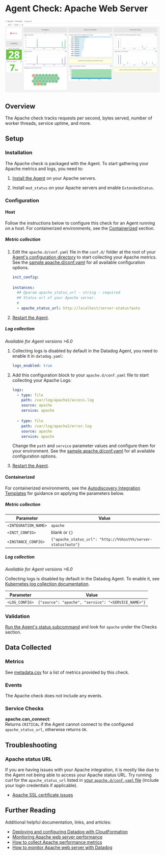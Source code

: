 # Agent Check: Apache Web Server

![Apache Dashboard][1]

## Overview

The Apache check tracks requests per second, bytes served, number of worker threads, service uptime, and more.

## Setup

### Installation

The Apache check is packaged with the Agent. To start gathering your Apache metrics and logs, you need to:

1. [Install the Agent][2] on your Apache servers.

2. Install `mod_status` on your Apache servers and enable `ExtendedStatus`.

### Configuration

#### Host

Follow the instructions below to configure this check for an Agent running on a host. For containerized environments, see the [Containerized](#containerized) section.

##### Metric collection

1. Edit the `apache.d/conf.yaml` file in the `conf.d/` folder at the root of your [Agent's configuration directory][3] to start collecting your Apache metrics. See the [sample apache.d/conf.yaml][4] for all available configuration options.

   ```yaml
   init_config:

   instances:
     ## @param apache_status_url - string - required
     ## Status url of your Apache server.
     #
     - apache_status_url: http://localhost/server-status?auto
   ```

2. [Restart the Agent][5].

##### Log collection

_Available for Agent versions >6.0_

1. Collecting logs is disabled by default in the Datadog Agent, you need to enable it in `datadog.yaml`:

   ```yaml
   logs_enabled: true
   ```

2. Add this configuration block to your `apache.d/conf.yaml` file to start collecting your Apache Logs:

   ```yaml
   logs:
     - type: file
       path: /var/log/apache2/access.log
       source: apache
       service: apache

     - type: file
       path: /var/log/apache2/error.log
       source: apache
       service: apache
   ```

    Change the `path` and `service` parameter values and configure them for your environment. See the [sample apache.d/conf.yaml][4] for all available configuration options.

3. [Restart the Agent][5].

#### Containerized

For containerized environments, see the [Autodiscovery Integration Templates][6] for guidance on applying the parameters below.

##### Metric collection

| Parameter            | Value                                                         |
| -------------------- | ------------------------------------------------------------- |
| `<INTEGRATION_NAME>` | `apache`                                                      |
| `<INIT_CONFIG>`      | blank or `{}`                                                 |
| `<INSTANCE_CONFIG>`  | `{"apache_status_url": "http://%%host%%/server-status?auto"}` |

##### Log collection

_Available for Agent versions >6.0_

Collecting logs is disabled by default in the Datadog Agent. To enable it, see [Kubernetes log collection documentation][7].

| Parameter      | Value                                               |
| -------------- | --------------------------------------------------- |
| `<LOG_CONFIG>` | `{"source": "apache", "service": "<SERVICE_NAME>"}` |

### Validation

[Run the Agent's status subcommand][8] and look for `apache` under the Checks section.

## Data Collected

### Metrics

See [metadata.csv][9] for a list of metrics provided by this check.

### Events

The Apache check does not include any events.

### Service Checks

**apache.can_connect**:<br>
Returns `CRITICAL` if the Agent cannot connect to the configured `apache_status_url`, otherwise returns `OK`.

## Troubleshooting

### Apache status URL

If you are having issues with your Apache integration, it is mostly like due to the Agent not being able to access your Apache status URL. Try running curl for the `apache_status_url` listed in [your `apache.d/conf.yaml` file][4] (include your login credentials if applicable).

- [Apache SSL certificate issues][10]

## Further Reading

Additional helpful documentation, links, and articles:

- [Deploying and configuring Datadog with CloudFormation][11]
- [Monitoring Apache web server performance][12]
- [How to collect Apache performance metrics][13]
- [How to monitor Apache web server with Datadog][14]

[1]: https://raw.githubusercontent.com/DataDog/integrations-core/master/apache/images/apache_dashboard.png
[2]: https://app.datadoghq.com/account/settings#agent
[3]: https://docs.datadoghq.com/agent/guide/agent-configuration-files/#agent-configuration-directory
[4]: https://github.com/DataDog/integrations-core/blob/master/apache/datadog_checks/apache/data/conf.yaml.example
[5]: https://docs.datadoghq.com/agent/guide/agent-commands/#start-stop-and-restart-the-agent
[6]: https://docs.datadoghq.com/agent/kubernetes/integrations/
[7]: https://docs.datadoghq.com/agent/kubernetes/log/
[8]: https://docs.datadoghq.com/agent/guide/agent-commands/#agent-status-and-information
[9]: https://github.com/DataDog/integrations-core/blob/master/apache/metadata.csv
[10]: https://docs.datadoghq.com/integrations/faq/apache-ssl-certificate-issues/
[11]: https://www.datadoghq.com/blog/deploying-datadog-with-cloudformation
[12]: https://www.datadoghq.com/blog/monitoring-apache-web-server-performance
[13]: https://www.datadoghq.com/blog/collect-apache-performance-metrics
[14]: https://www.datadoghq.com/blog/monitor-apache-web-server-datadog
